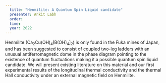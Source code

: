 ```yaml
---
  title: "Henmilite: A Quantum Spin Liquid candidate"
  presenter: Ankit Labh
  order: 
  time: 
  year: 2022
---
```

Henmilite (Ca<sub>2</sub>Cu(OH)<sub>4</sub>[B(OH)<sub>4</sub>]<sub>2</sub>) is only found in the Fuka mines of Japan, and has been suggested to consist of coupled two-leg ladders with an unusual antiferromagnetic dome in the phase diagram pointing to the existence of quantum fluctuations making it a possible quantum spin liquid candidate. We will present existing literature on this material and our first experimental results of the longitudinal thermal conductivity and the thermal Hall conductivity under an external magnetic field on Henmilite.